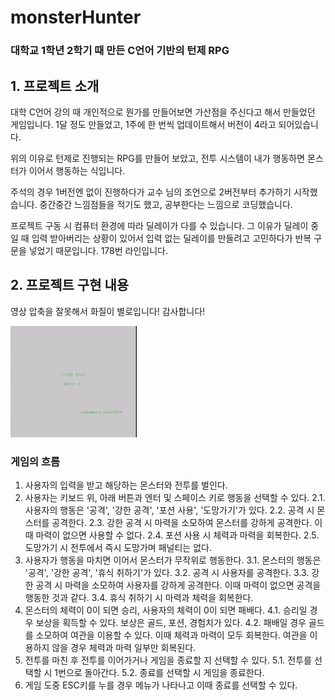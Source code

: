
# monsterHunter

### 대학교 1학년 2학기 때 만든 C언어 기반의 턴제 RPG

## 1. 프로젝트 소개

대학 C언어 강의 때 개인적으로 뭔가를 만들어보면 가산점을 주신다고 해서 만들었던 게임입니다.
1달 정도 만들었고, 1주에 한 번씩 업데이트해서 버전이 4라고 되어있습니다.

위의 이유로 턴제로 진행되는 RPG를 만들어 보았고, 전투 시스템이 내가 행동하면 몬스터가 이어서 행동하는 식입니다.

주석의 경우 1버전엔 없이 진행하다가 교수 님의 조언으로 2버전부터 추가하기 시작했습니다. 
중간중간 느낌점들을 적기도 했고, 공부한다는 느낌으로 코딩했습니다.

프로젝트 구동 시 컴퓨터 환경에 따라 딜레이가 다를 수 있습니다.
그 이유가 딜레이 중일 때 입력 받아버리는 상황이 있어서 입력 없는 딜레이를 만들려고 고민하다가 반복 구문을 넣었기 때문입니다. 178번 라인입니다.

## 2. 프로젝트 구현 내용

영상 압축을 잘못해서 화질이 별로입니다! 감사합니다!

<img src="/실행 요약.gif" width="40%" title="게임 실행 GIF"></img>


### 게임의 흐름

1. 사용자의 입력을 받고 해당하는 몬스터와 전투를 벌인다.
2. 사용자는 키보드 위, 아래 버튼과 엔터 및 스페이스 키로 행동을 선택할 수 있다.
2.1. 사용자의 행동은 '공격', '강한 공격', '포션  사용', '도망가기'가 있다.
2.2. 공격 시 몬스터를 공격한다.
2.3. 강한 공격 시 마력을 소모하여 몬스터를 강하게 공격한다. 이때 마력이 없으면 사용할 수 없다.
2.4. 포션 사용 시 체력과 마력을 회복한다.
2.5. 도망가기 시 전투에서 즉시 도망가며 패널티는 없다.
3. 사용자가 행동을 마치면 이어서 몬스터가 무작위로 행동한다.
3.1. 몬스터의 행동은 '공격', '강한 공격', '휴식 취하기'가 있다.
3.2. 공격 시 사용자를 공격한다.
3.3. 강한 공격 시 마력을 소모하여 사용자를 강하게 공격한다. 이때 마력이 없으면 공격을 행동한 것과 같다.
3.4. 휴식 취하기 시 마력과 체력을 회복한다.
4. 몬스터의 체력이 0이 되면 승리, 사용자의 체력이 0이 되면 패배다.
4.1. 승리일 경우 보상을 획득할 수 있다. 보상은 골드, 포션, 경험치가 있다.
4.2. 패배일 경우 골드를 소모하여 여관을 이용할 수 있다. 이때 체력과 마력이 모두 회복한다. 여관을 이용하지 않을 경우 체력과 마력 일부만 회복된다.
5. 전투를 마친 후 전투를 이어가거나 게임을 종료할 지 선택할 수 있다.
5.1. 전투를 선택할 시 1번으로 돌아간다.
5.2. 종료를 선택할 시 게임을 종료한다.
6. 게임 도중 ESC키를 누를 경우 메뉴가 나타나고 이때 종료를 선택할 수 있다.
